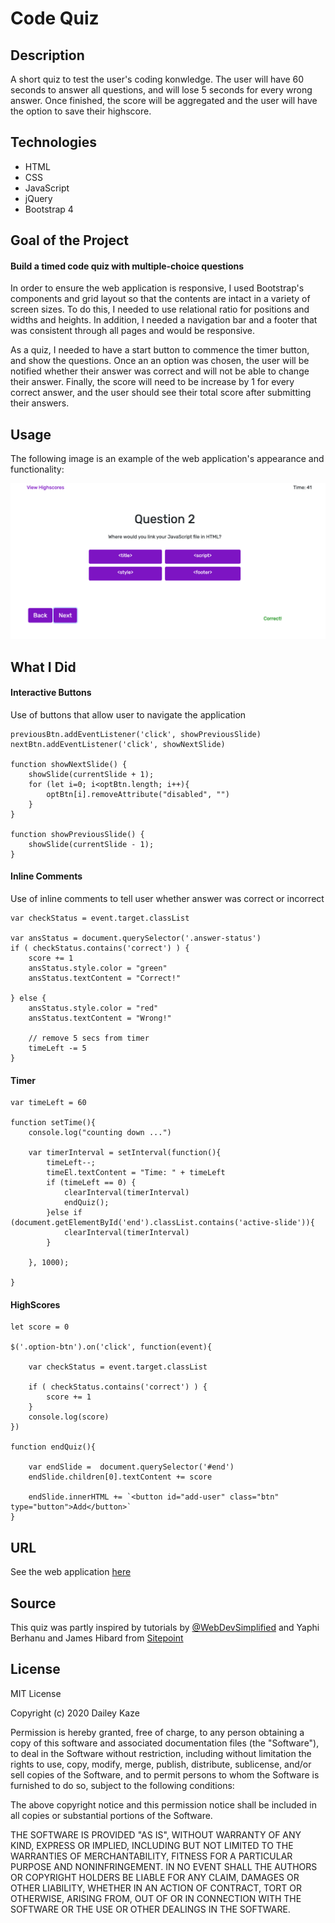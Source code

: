 # Code Quiz

## Description

A short quiz to test the user's coding konwledge. The user will have 60 seconds to answer all questions, and will lose 5 seconds for every wrong answer. Once finished, the score will be aggregated and the user will have the option to save their highscore.

## Technologies

* HTML
* CSS
* JavaScript
* jQuery
* Bootstrap 4

## Goal of the Project

#### Build a timed code quiz with multiple-choice questions

In order to ensure the web application is responsive, I used Bootstrap's components and grid layout so that the contents are intact in a variety of screen sizes. To do this, I needed to use relational ratio for positions and widths and heights. In addition, I needed a navigation bar and a footer that was consistent through all pages and would be responsive.

As a quiz, I needed to have a start button to commence the timer button, and show the questions. Once an an option was chosen, the user will be notified whether their answer was correct and will not be able to change their answer. Finally, the score will need to be increase by 1 for every correct answer, and the user should see their total score after submitting their answers.

## Usage

The following image is an example of the web application's appearance and functionality: 

![Image](Assets/code-quiz-screenshot.png)

## What I Did

#### Interactive Buttons

Use of buttons that allow user to navigate the application

```
previousBtn.addEventListener('click', showPreviousSlide)
nextBtn.addEventListener('click', showNextSlide)

function showNextSlide() {
    showSlide(currentSlide + 1);
    for (let i=0; i<optBtn.length; i++){
        optBtn[i].removeAttribute("disabled", "")
    }
}

function showPreviousSlide() {
    showSlide(currentSlide - 1);
}
```
#### Inline Comments

Use of inline comments to tell user whether answer was correct or incorrect

```
var checkStatus = event.target.classList

var ansStatus = document.querySelector('.answer-status')
if ( checkStatus.contains('correct') ) {
    score += 1
    ansStatus.style.color = "green"
    ansStatus.textContent = "Correct!"
    
} else {
    ansStatus.style.color = "red"
    ansStatus.textContent = "Wrong!"
    
    // remove 5 secs from timer
    timeLeft -= 5
}
```

#### Timer

```
var timeLeft = 60

function setTime(){
    console.log("counting down ...")

    var timerInterval = setInterval(function(){
        timeLeft--;
        timeEl.textContent = "Time: " + timeLeft
        if (timeLeft == 0) {
            clearInterval(timerInterval)
            endQuiz();
        }else if (document.getElementById('end').classList.contains('active-slide')){
            clearInterval(timerInterval)
        }

    }, 1000); 
    
}
```

#### HighScores

```
let score = 0

$('.option-btn').on('click', function(event){
    
    var checkStatus = event.target.classList

    if ( checkStatus.contains('correct') ) {
        score += 1
    } 
    console.log(score)
})

function endQuiz(){

    var endSlide =  document.querySelector('#end')
    endSlide.children[0].textContent += score

    endSlide.innerHTML += `<button id="add-user" class="btn" type="button">Add</button>`
}
```

## URL

See the web application [here](https://scaredofseagles.github.io/04-Homework/)

## Source

This quiz was partly inspired by tutorials by [@WebDevSimplified](https://github.com/WebDevSimplified/JavaScript-Quiz-App) and Yaphi Berhanu and James Hibard from [Sitepoint](https://www.sitepoint.com/simple-javascript-quiz/)

## License 

MIT License

Copyright (c) 2020 Dailey Kaze

Permission is hereby granted, free of charge, to any person obtaining a copy of this software and associated documentation files (the "Software"), to deal in the Software without restriction, including without limitation the rights to use, copy, modify, merge, publish, distribute, sublicense, and/or sell copies of the Software, and to permit persons to whom the Software is furnished to do so, subject to the following conditions:

The above copyright notice and this permission notice shall be included in all copies or substantial portions of the Software.

THE SOFTWARE IS PROVIDED "AS IS", WITHOUT WARRANTY OF ANY KIND, EXPRESS OR IMPLIED, INCLUDING BUT NOT LIMITED TO THE WARRANTIES OF MERCHANTABILITY, FITNESS FOR A PARTICULAR PURPOSE AND NONINFRINGEMENT. IN NO EVENT SHALL THE AUTHORS OR COPYRIGHT HOLDERS BE LIABLE FOR ANY CLAIM, DAMAGES OR OTHER LIABILITY, WHETHER IN AN ACTION OF CONTRACT, TORT OR OTHERWISE, ARISING FROM, OUT OF OR IN CONNECTION WITH THE SOFTWARE OR THE USE OR OTHER DEALINGS IN THE SOFTWARE.